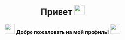 <h1 align="center">Привет
<img src="https://github.com/blackcater/blackcater/raw/main/images/Hi.gif" height="32"/></h1>
<h3 align="center"><img src='https://smile-emoji.ru/wp-content/uploads/site-images/discord/464cdfe6f118458c3715ab4e64299565.gif' height='32'/> Добро пожаловать на мой профиль!  <img src='https://smile-emoji.ru/wp-content/uploads/site-images/discord/464cdfe6f118458c3715ab4e64299565.gif' height='32'/> </h3>
